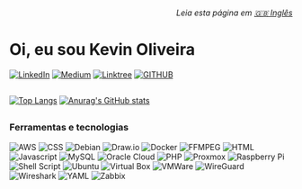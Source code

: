 <h6 align="right">Leia esta página em <a href="https://github.com/kevindexter22/kevindexter22/blob/main/README2.md" target="_blank" rel="noopener noreferrer">🇬🇧 Inglês</a></h6>

# Oi, eu sou Kevin Oliveira
[![LinkedIn](https://img.shields.io/badge/LinkedIn-0077B5?style=for-the-badge&logo=linkedin&logoColor=white/)](https://www.linkedin.com/in/kevinoliveira94/) [![Medium](https://img.shields.io/badge/Medium-12100E?style=for-the-badge&logo=medium&logoColor=white/)](http://medium.com/@KevinOliveira94/) [![Linktree](https://img.shields.io/badge/linktree-39E09B?style=for-the-badge&logo=linktree&logoColor=white)](https://linktr.ee/KevinOliveira94) [![GITHUB](https://img.shields.io/badge/GitHub-100000?style=for-the-badge&logo=github&logoColor=white/)](https://github.com/kevindexter22/)



##
<!-- Commit and Used Languages -->

[![Top Langs](https://github-readme-stats.vercel.app/api/top-langs/?username=kevindexter22&theme=radical)](https://github.com/kevindexter22/github-readme-stats) [![Anurag's GitHub stats](https://github-readme-stats.vercel.app/api?username=kevindexter22&count_private=true&show_icons=true&theme=radical&include_all_commits)](https://github.com/kevindexter22/github-readme-stats)


    
##

### Ferramentas e tecnologias

<div align="left">
<!-- <img src="https://img.shields.io/badge/alacritty-F46D01?style=for-the-badge&logo=alacritty&logoColor=white" alt="Alacritty" /> -->
<img src="https://img.shields.io/badge/Amazon_AWS-FF9900?style=for-the-badge&logo=amazonaws&logoColor=white" alt="AWS" />
<!-- <img src="https://img.shields.io/badge/Cisco-1BA0D7.svg?style=for-the-badge&logo=Cisco&logoColor=white" alt="Cisco" /> -->
<img src="https://img.shields.io/badge/CSS3-1572B6.svg?style=for-the-badge&logo=CSS3&logoColor=white" alt="CSS" />
<img src="https://img.shields.io/badge/Debian-A81D33?style=for-the-badge&logo=debian&logoColor=white" alt="Debian" />
<img src="https://img.shields.io/badge/diagrams.net-F08705.svg?style=for-the-badge&logo=diagramsdotnet&logoColor=white" alt="Draw.io" />
<img src="https://img.shields.io/badge/Docker-2496ED.svg?style=for-the-badge&logo=Docker&logoColor=white" alt="Docker" />
<!-- <img src="<img src="https://img.shields.io/badge/Extreme%20Networks-purple?style=for-the-badge" alt="Extreme Networks"/> -->
<img src="https://img.shields.io/badge/FFmpeg-007808.svg?style=for-the-badge&logo=FFmpeg&logoColor=white" alt="FFMPEG" />
<!-- <img src="https://img.shields.io/badge/Git-F05032.svg?style=for-the-badge&logo=Git&logoColor=white" alt="GIT" /> -->
<!-- <img src="https://img.shields.io/badge/Grafana-F46800.svg?style=for-the-badge&logo=Grafana&logoColor=white" alt="Grafana" /> -->
<img src="https://img.shields.io/badge/HTML5-E34F26.svg?style=for-the-badge&logo=HTML5&logoColor=white" alt="HTML" />
<!-- <img src="https://img.shields.io/badge/Huawei-FF0000.svg?style=for-the-badge&logo=Huawei&logoColor=white" alt="Huawei" /> -->
<img src="https://img.shields.io/badge/JavaScript-F7DF1E.svg?style=for-the-badge&logo=JavaScript&logoColor=black" alt="Javascript" />
<!-- <img src="https://img.shields.io/badge/Juniper%20Networks-84B135.svg?style=for-the-badge&logo=Juniper-Networks&logoColor=white" alt="Juniper Networks" /> -->
<!-- <img src="https://img.shields.io/badge/Kubernetes-326CE5.svg?style=for-the-badge&logo=Kubernetes&logoColor=white" alt="Kubernetes" /> -->
<!-- <img src="https://img.shields.io/badge/Mikrotik-293239.svg?style=for-the-badge&logo=Mikrotik&logoColor=white" alt="Mikrotik" /> -->
<img src="https://img.shields.io/badge/MySQL-4479A1.svg?style=for-the-badge&logo=MySQL&logoColor=white" alt="MySQL" />
<!-- <img src="https://img.shields.io/badge/NGINX-009639.svg?style=for-the-badge&logo=NGINX&logoColor=white" alt="NGINX" /> -->
<!-- <img src="https://img.shields.io/badge/Nomad-00CA8E.svg?style=for-the-badge&logo=Nomad&logoColor=white" alt="Nomad" /> --> 
<!-- <img src="https://img.shields.io/badge/OBS%20Studio-302E31.svg?style=for-the-badge&logo=OBS-Studio&logoColor=white" alt="OBS Studio" /> -->
<img src="https://img.shields.io/badge/Oracle-F80000.svg?style=for-the-badge&logo=Oracle&logoColor=white" alt="Oracle Cloud" />
<!-- <img src="https://img.shields.io/badge/pfSense-212121.svg?style=for-the-badge&logo=pfSense&logoColor=white" alt="PFSense" /> -->
<img src="https://img.shields.io/badge/PHP-777BB4.svg?style=for-the-badge&logo=PHP&logoColor=white" alt="PHP" />
<!-- <img src="https://img.shields.io/badge/Pihole-96060C.svg?style=for-the-badge&logo=Pi-hole&logoColor=white" alt="Pi-Hole" /> -->
<!-- <img src="https://img.shields.io/badge/Podman-892CA0.svg?style=for-the-badge&logo=Podman&logoColor=white" alt="Podman" /> -->
<!-- <img src="https://img.shields.io/badge/Prometheus-E6522C.svg?style=for-the-badge&logo=Prometheus&logoColor=white" alt="Prometheus" /> -->
<img src="https://img.shields.io/badge/Proxmox-E57000.svg?style=for-the-badge&logo=Proxmox&logoColor=white" alt="Proxmox" />
<!-- <img src="https://img.shields.io/badge/Python-3776AB.svg?style=for-the-badge&logo=Python&logoColor=white" alt="Python" /> -->
<img src="https://img.shields.io/badge/Raspberry%20Pi-A22846?style=for-the-badge&logo=Raspberry%20Pi&logoColor=white" alt="Raspberry Pi" />
<!-- <img src="https://img.shields.io/badge/Scratch-4D97FF.svg?style=for-the-badge&logo=Scratch&logoColor=white" alt="Scratch" /> -->
<img src="https://img.shields.io/badge/Shell_Script-121011?style=for-the-badge&logo=gnu-bash&logoColor=white" alt="Shell Script" />
<!-- <img src="https://img.shields.io/badge/tmux-1BB91F?style=for-the-badge&logo=tmux&logoColor=white" alt="tmux" /> -->  
<img src="https://img.shields.io/badge/Ubuntu-E95420?style=for-the-badge&logo=ubuntu&logoColor=white" alt="Ubuntu" />
<img src="https://img.shields.io/badge/VirtualBox-183A61.svg?style=for-the-badge&logo=VirtualBox&logoColor=white" alt="Virtual Box" />
<img src="https://img.shields.io/badge/VMware-607078.svg?style=for-the-badge&logo=VMware&logoColor=white" alt="VMWare" />
<img src="https://img.shields.io/badge/WireGuard-88171A.svg?style=for-the-badge&logo=WireGuard&logoColor=white" alt="WireGuard" />
<img src="https://img.shields.io/badge/Wireshark-1679A7.svg?style=for-the-badge&logo=Wireshark&logoColor=white" alt="Wireshark"/>
<img src="https://img.shields.io/badge/YAML-CB171E.svg?style=for-the-badge&logo=YAML&logoColor=white" alt="YAML" />
<img src="https://img.shields.io/badge/ZABBIX-red?style=for-the-badge" alt="Zabbix" />
</div>
